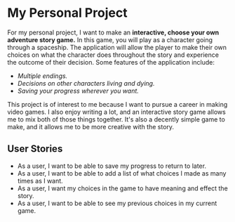 # My Personal Project

For my personal project, I want to make an **interactive, choose your own adventure story game.** In this game, 
you will play as a character going through a spaceship. The application will allow the player to make their own 
choices on what the character does throughout the story and experience the outcome of their decision. 
Some features of the application include:

- *Multiple endings.*
- *Decisions on other characters living and dying.*
- *Saving your progress wherever you want.*

This project is of interest to me because I want to pursue a career in making video games. I also enjoy writing a lot,
and an interactive story game allows me to mix both of those things together. 
It's also a decently simple game to make, and it allows me to be more creative with the story.

## User Stories

- As a user, I want to be able to save my progress to return to later.
- As a user, I want to be able to add a list of what choices I made as many times as I want. 
- As a user, I want my choices in the game to have meaning and effect the story.
- As a user, I want to be able to see my previous choices in my current game.